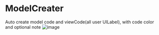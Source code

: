 # ModelCreater
Auto create model code and viewCode(all user UILabel), with code color and optional note
 ![image](https://github.com/xiaoyishan/shareWi-Fi/blob/master/demo.png)
